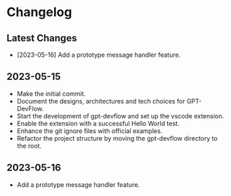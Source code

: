 # Changelog

## Latest Changes
- [2023-05-16] Add a prototype message handler feature.

## 2023-05-15
- Make the initial commit.
- Document the designs, architectures and tech choices for GPT-DevFlow.
- Start the development of gpt-devflow and set up the vscode extension.
- Enable the extension with a successful Hello World test.
- Enhance the git ignore files with official examples.
- Refactor the project structure by moving the gpt-devflow directory to the root.

## 2023-05-16
- Add a prototype message handler feature.
